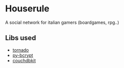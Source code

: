 # Houserule

A social network for italian gamers (boardgames, rpg..)

## Libs used

*  [tornado](https://github.com/facebook/tornado)
*  [py-bcrypt](http://www.mindrot.org/projects/py-bcrypt/)
*  [couchdbkit](https://github.com/benoitc/couchdbkit)
